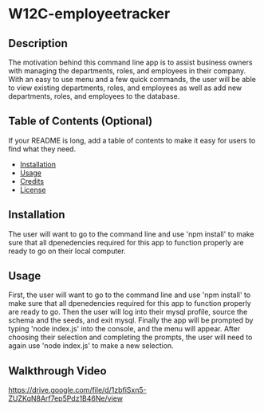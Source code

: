 # W12C-employeetracker

## Description

The motivation behind this command line app is to assist business owners with managing the departments, roles, and employees in their company. With an easy to use menu and a few quick commands, the user will be able to view existing departments, roles, and employees as well as add  new departments, roles, and employees to the database.

## Table of Contents (Optional)

If your README is long, add a table of contents to make it easy for users to find what they need.

- [Installation](#installation)
- [Usage](#usage)
- [Credits](#credits)
- [License](#license)

## Installation

The user will want to go to the command  line and use 'npm install' to make sure that all dpenedencies required for this app to function properly are ready to go on their local computer. 

## Usage

First, the user will want to go to the command  line and use 'npm install' to make sure that all dpenedencies required for this app to function properly are ready to go. Then the user will log into their mysql profile, source the schema and the seeds, and exit mysql. Finally the app will be prompted by typing 'node index.js' into the console, and the menu will appear. After choosing their selection and completing the prompts, the user will need to again use 'node index.js' to make a new  selection.

## Walkthrough Video

https://drive.google.com/file/d/1zbfiSxn5-ZUZKqN8Arf7ep5Pdz1B46Ne/view